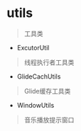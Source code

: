 # utils
> 工具类

- ExcutorUtil
> 线程执行者工具类

- GlideCachUtils
> Glide缓存工具类

- WindowUtils
> 音乐播放提示窗口










